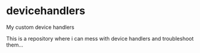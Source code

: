 # devicehandlers
My custom device handlers

This is a repository where i can mess with device handlers and troubleshoot them...
